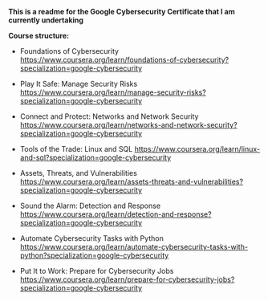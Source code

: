 **This is a readme for the Google Cybersecurity Certificate that I am currently undertaking**

**Course structure:**

- Foundations of Cybersecurity
https://www.coursera.org/learn/foundations-of-cybersecurity?specialization=google-cybersecurity

- Play It Safe: Manage Security Risks
https://www.coursera.org/learn/manage-security-risks?specialization=google-cybersecurity

- Connect and Protect: Networks and Network Security
https://www.coursera.org/learn/networks-and-network-security?specialization=google-cybersecurity

- Tools of the Trade: Linux and SQL
https://www.coursera.org/learn/linux-and-sql?specialization=google-cybersecurity

- Assets, Threats, and Vulnerabilities
https://www.coursera.org/learn/assets-threats-and-vulnerabilities?specialization=google-cybersecurity

- Sound the Alarm: Detection and Response
https://www.coursera.org/learn/detection-and-response?specialization=google-cybersecurity

- Automate Cybersecurity Tasks with Python
https://www.coursera.org/learn/automate-cybersecurity-tasks-with-python?specialization=google-cybersecurity

- Put It to Work: Prepare for Cybersecurity Jobs
https://www.coursera.org/learn/prepare-for-cybersecurity-jobs?specialization=google-cybersecurity
